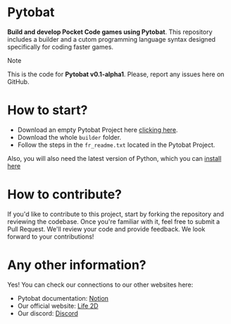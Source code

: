 # Pytobat
**Build and develop Pocket Code games using Pytobat**. This repository includes a builder and a cutom programming language syntax designed specifically for coding faster games.

> [!NOTE]
> This is the code for **Pytobat v0.1-alpha1**. Please, report any issues here on GitHub.

# How to start?
- Download an empty Pytobat Project here [clicking here](https://www.mediafire.com/file/aelmz2h7ne8bf5t/Pytobat_Template.zip/file).
- Download the whole `builder` folder.
- Follow the steps in the `fr_readme.txt` located in the Pytobat Project.

Also, you will also need the latest version of Python, which you can [install here](https://www.python.org/downloads/)

# How to contribute?
If you'd like to contribute to this project, start by forking the repository and reviewing the codebase. Once you're familiar with it, feel free to submit a Pull Request. We'll review your code and provide feedback. We look forward to your contributions!

# Any other information?
Yes! You can check our connections to our other websites here:
- Pytobat documentation: [Notion](https://lovely-brass-3bb.notion.site/Pytobat-74d3ef3c397541d89e3c562c5d10c017)
- Our official website: [Life 2D](https://life2d.serv00.net/pytobat/)
- Our discord: [Discord](https://life2d.serv00.net/pytobat/discord/)